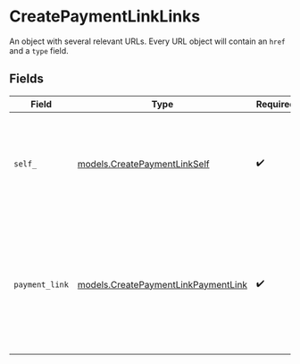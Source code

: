 # CreatePaymentLinkLinks

An object with several relevant URLs. Every URL object will contain an `href` and a `type` field.


## Fields

| Field                                                                                                      | Type                                                                                                       | Required                                                                                                   | Description                                                                                                |
| ---------------------------------------------------------------------------------------------------------- | ---------------------------------------------------------------------------------------------------------- | ---------------------------------------------------------------------------------------------------------- | ---------------------------------------------------------------------------------------------------------- |
| `self_`                                                                                                    | [models.CreatePaymentLinkSelf](../models/createpaymentlinkself.md)                                         | :heavy_check_mark:                                                                                         | In v2 endpoints, URLs are commonly represented as objects with an `href` and `type` field.                 |
| `payment_link`                                                                                             | [models.CreatePaymentLinkPaymentLink](../models/createpaymentlinkpaymentlink.md)                           | :heavy_check_mark:                                                                                         | The URL your customer should visit to make the payment. This is where you should redirect the customer to. |